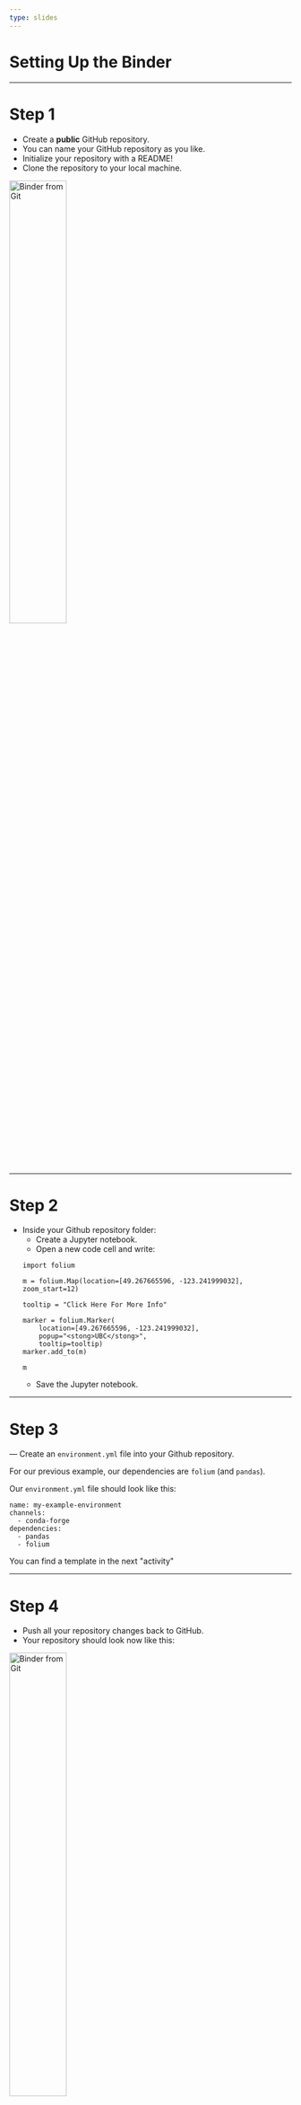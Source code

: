 ```yaml
---
type: slides
---
```

  
# Setting Up the Binder

---

# Step 1

- Create a **public** GitHub repository.
- You can name your GitHub repository as you like.
- Initialize your repository with a README!
- Clone the repository to your local machine.

<img src="https://github.com/throughput-ec/ec-workshops/blob/main/static/module4/02_github.png?raw=true" alt="Binder from Git" width=45% align="center">

---

# Step 2

- Inside your Github repository folder:
    - Create a Jupyter notebook.
    - Open a new code cell and write:
    ```
    import folium

    m = folium.Map(location=[49.267665596, -123.241999032], zoom_start=12)

    tooltip = "Click Here For More Info"

    marker = folium.Marker(
        location=[49.267665596, -123.241999032],
        popup="<stong>UBC</stong>",
        tooltip=tooltip)
    marker.add_to(m)

    m
    ```
    - Save the Jupyter notebook. 

---

# Step 3 

— Create an `environment.yml` file into your Github repository.

For our previous example, our dependencies are `folium` (and `pandas`).

Our `environment.yml` file should look like this:

```
name: my-example-environment
channels:
  - conda-forge
dependencies:
  - pandas
  - folium
```

You can find a template in the next "activity"

---

# Step 4 

- Push all your repository changes back to GitHub.
- Your repository should look now like this:

<img src="https://github.com/throughput-ec/ec-workshops/blob/main/static/module4/05_github.png?raw=true" alt="Binder from Git" width=45% align="center">

---

# Step 5

- Go to my binder.
- Type the URL of your repo into the "GitHub repo or URL" box. It should look like this:
```
https://github.com/your-username/my-first-python-binder
```

- Where it says Git ref type in main or the branch that you woud like to use.
- Where it says path to notebook type in the notebook file name. 

- As you type, the webpage generates a link in the "Copy the URL below..." box. It should look like this:
```
https://mybinder.org/v2/gh/your-username/my-first-python-binder/HEAD
```

<img src="https://github.com/throughput-ec/ec-workshops/blob/main/static/module4/06_binder.png?raw=true" alt="Binder from Git" width=45% align="center">


---

# Step 5b

- Once this is done simply hit the launch button. 
- My Binder will create your binder repo in a few minutes.
- Be patient. The first time it might take some while to build.

<img src="https://github.com/throughput-ec/ec-workshops/blob/main/static/module4/07_binder.png?raw=true" alt="Binder from Git" width=45% align="center">

---

# Step 6

- Copy the generated link, open a new browser tab and visit that URL.

- You will see a "spinner" as Binder launches the repository.

<img src="https://github.com/throughput-ec/ec-workshops/blob/main/static/module4/08_binder.png?raw=true" alt="Binder from Git" width=45% align="center">


---

# Step 7

- Navigate your Jupyter notebook.

<img src="https://github.com/throughput-ec/ec-workshops/blob/main/static/module4/09_binder.png?raw=true" alt="Binder from Git" width=45% align="center">

---

# Step 8

- Once built, you can share the link to this with anybody you want to run your project on their machine.

- Save your LaunchBinder Badge and share it!

<img src="https://github.com/throughput-ec/ec-workshops/blob/main/static/module4/10_binder.png?raw=true" alt="Binder from Git" width=45% align="center">

---

# Let's practice!